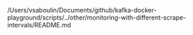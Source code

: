 /Users/vsaboulin/Documents/github/kafka-docker-playground/scripts/../other/monitoring-with-different-scrape-intervals/README.md
